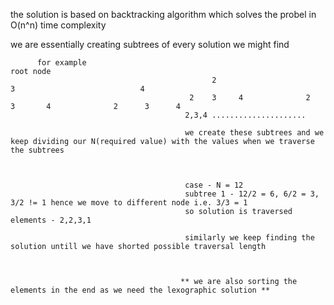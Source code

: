 the solution is based on backtracking algorithm which solves the probel in O(n^n) time complexity

we are essentially creating subtrees of every solution we might find



          for example                                                              root node
                                                 2                           3                            4
                                            2    3     4              2      3       4              2      3      4
                                           2,3,4 ..................... 
                                           
                                           we create these subtrees and we keep dividing our N(required value) with the values when we traverse the subtrees
                                           
                                           
                                           
                                           case - N = 12
                                           subtree 1 - 12/2 = 6, 6/2 = 3, 3/2 != 1 hence we move to different node i.e. 3/3 = 1
                                           so solution is traversed elements - 2,2,3,1
                                           
                                           similarly we keep finding the solution untill we have shorted possible traversal length 
                                           
                                           
                                           
                                          ** we are also sorting the elements in the end as we need the lexographic solution **
